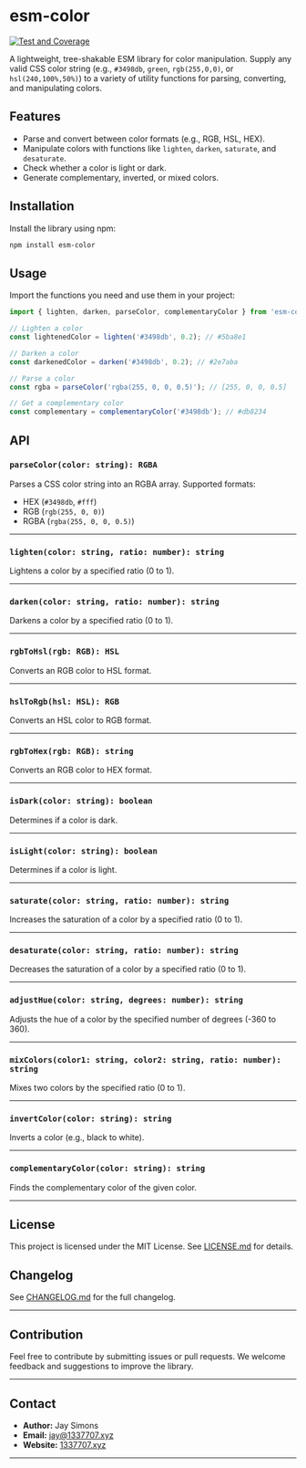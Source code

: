 
# esm-color

[![Test and Coverage](https://github.com/designly1/esm-color/actions/workflows/test-and-coverage.yml/badge.svg)](https://github.com/designly1/esm-color/actions/workflows/test-and-coverage.yml)

A lightweight, tree-shakable ESM library for color manipulation. Supply any valid CSS color string (e.g., `#3498db`, `green`, `rgb(255,0,0)`, or `hsl(240,100%,50%)`) to a variety of utility functions for parsing, converting, and manipulating colors.

## Features

- Parse and convert between color formats (e.g., RGB, HSL, HEX).
- Manipulate colors with functions like `lighten`, `darken`, `saturate`, and `desaturate`.
- Check whether a color is light or dark.
- Generate complementary, inverted, or mixed colors.

## Installation

Install the library using npm:

```bash
npm install esm-color
```

## Usage

Import the functions you need and use them in your project:

```ts
import { lighten, darken, parseColor, complementaryColor } from 'esm-color';

// Lighten a color
const lightenedColor = lighten('#3498db', 0.2); // #5ba8e1

// Darken a color
const darkenedColor = darken('#3498db', 0.2); // #2e7aba

// Parse a color
const rgba = parseColor('rgba(255, 0, 0, 0.5)'); // [255, 0, 0, 0.5]

// Get a complementary color
const complementary = complementaryColor('#3498db'); // #db8234
```

## API

### `parseColor(color: string): RGBA`
Parses a CSS color string into an RGBA array. Supported formats:
- HEX (`#3498db`, `#fff`)
- RGB (`rgb(255, 0, 0)`)
- RGBA (`rgba(255, 0, 0, 0.5)`)

---

### `lighten(color: string, ratio: number): string`
Lightens a color by a specified ratio (0 to 1).

---

### `darken(color: string, ratio: number): string`
Darkens a color by a specified ratio (0 to 1).

---

### `rgbToHsl(rgb: RGB): HSL`
Converts an RGB color to HSL format.

---

### `hslToRgb(hsl: HSL): RGB`
Converts an HSL color to RGB format.

---

### `rgbToHex(rgb: RGB): string`
Converts an RGB color to HEX format.

---

### `isDark(color: string): boolean`
Determines if a color is dark.

---

### `isLight(color: string): boolean`
Determines if a color is light.

---

### `saturate(color: string, ratio: number): string`
Increases the saturation of a color by a specified ratio (0 to 1).

---

### `desaturate(color: string, ratio: number): string`
Decreases the saturation of a color by a specified ratio (0 to 1).

---

### `adjustHue(color: string, degrees: number): string`
Adjusts the hue of a color by the specified number of degrees (-360 to 360).

---

### `mixColors(color1: string, color2: string, ratio: number): string`
Mixes two colors by the specified ratio (0 to 1).

---

### `invertColor(color: string): string`
Inverts a color (e.g., black to white).

---

### `complementaryColor(color: string): string`
Finds the complementary color of the given color.

---

## License

This project is licensed under the MIT License. See [LICENSE.md](./LICENSE.md) for details.

## Changelog

See [CHANGELOG.md](./CHANGELOG.md) for the full changelog.

---

## Contribution

Feel free to contribute by submitting issues or pull requests. We welcome feedback and suggestions to improve the library.

---

## Contact

- **Author:** Jay Simons
- **Email:** [jay@1337707.xyz](mailto:jay@1337707.xyz)
- **Website:** [1337707.xyz](https://1337707.xyz)

---
